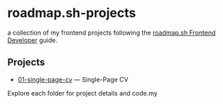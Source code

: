 # roadmap.sh-projects

 a collection of my frontend projects following the [roadmap.sh Frontend Developer](https://roadmap.sh/frontend) guide.

## Projects

- [01-single-page-cv](./Frontend/01-single-page-cv/) — Single-Page CV

Explore each folder for project details and code.my
